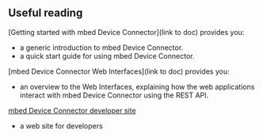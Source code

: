 ## Useful reading

[Getting started with mbed Device Connector](link to doc) provides you:

- a generic introduction to mbed Device Connector.
- a quick start guide for using mbed Device Connector.

[mbed Device Connector Web Interfaces](link to doc) provides you:

- an overview to the Web Interfaces, explaining how the web applications interact with mbed Device Connector using the REST API.

[mbed Device Connector developer site](https://www.mbed.com/en/development/cloud/mbed-device-connector-service/)

- a web site for developers

